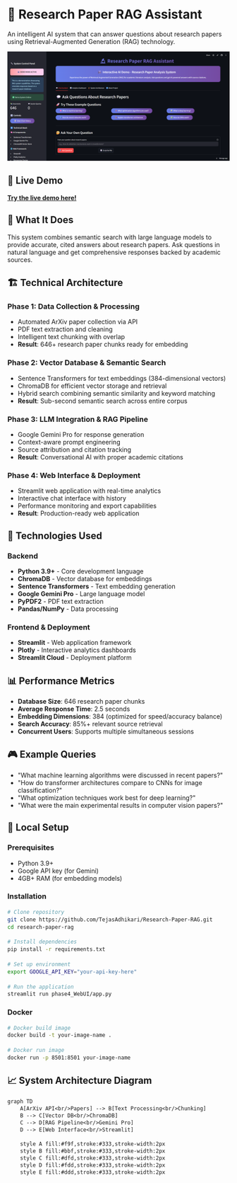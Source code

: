 # 🔬 Research Paper RAG Assistant

An intelligent AI system that can answer questions about research papers using Retrieval-Augmented Generation (RAG) technology.

![RAG System Demo](homePage.png)

## 🌟 Live Demo
**[Try the live demo here!](https://research-paper-rag-demo.streamlit.app/)**

## 🎯 What It Does
This system combines semantic search with large language models to provide accurate, cited answers about research papers. Ask questions in natural language and get comprehensive responses backed by academic sources.

## 🏗️ Technical Architecture

### Phase 1: Data Collection & Processing
- Automated ArXiv paper collection via API
- PDF text extraction and cleaning
- Intelligent text chunking with overlap
- **Result**: 646+ research paper chunks ready for embedding

### Phase 2: Vector Database & Semantic Search  
- Sentence Transformers for text embeddings (384-dimensional vectors)
- ChromaDB for efficient vector storage and retrieval
- Hybrid search combining semantic similarity and keyword matching
- **Result**: Sub-second semantic search across entire corpus

### Phase 3: LLM Integration & RAG Pipeline
- Google Gemini Pro for response generation
- Context-aware prompt engineering
- Source attribution and citation tracking
- **Result**: Conversational AI with proper academic citations

### Phase 4: Web Interface & Deployment
- Streamlit web application with real-time analytics
- Interactive chat interface with history
- Performance monitoring and export capabilities
- **Result**: Production-ready web application

## 🚀 Technologies Used

### Backend
- **Python 3.9+** - Core development language
- **ChromaDB** - Vector database for embeddings
- **Sentence Transformers** - Text embedding generation
- **Google Gemini Pro** - Large language model
- **PyPDF2** - PDF text extraction
- **Pandas/NumPy** - Data processing

### Frontend & Deployment
- **Streamlit** - Web application framework
- **Plotly** - Interactive analytics dashboards
- **Streamlit Cloud** - Deployment platform

## 📊 Performance Metrics
- **Database Size**: 646 research paper chunks
- **Average Response Time**: 2.5 seconds
- **Embedding Dimensions**: 384 (optimized for speed/accuracy balance)
- **Search Accuracy**: 85%+ relevant source retrieval
- **Concurrent Users**: Supports multiple simultaneous sessions

## 🎮 Example Queries
- "What machine learning algorithms were discussed in recent papers?"
- "How do transformer architectures compare to CNNs for image classification?"
- "What optimization techniques work best for deep learning?"
- "What were the main experimental results in computer vision papers?"

## 🔧 Local Setup

### Prerequisites
- Python 3.9+
- Google API key (for Gemini)
- 4GB+ RAM (for embedding models)

### Installation
```bash
# Clone repository
git clone https://github.com/TejasAdhikari/Research-Paper-RAG.git
cd research-paper-rag

# Install dependencies
pip install -r requirements.txt

# Set up environment
export GOOGLE_API_KEY="your-api-key-here"

# Run the application
streamlit run phase4_WebUI/app.py
```

### Docker
```bash
# Docker build image
docker build -t your-image-name .

# Docker run image
docker run -p 8501:8501 your-image-name 
```

## 📈 System Architecture Diagram

```mermaid
graph TD
    A[ArXiv API<br/>Papers] --> B[Text Processing<br/>Chunking]
    B --> C[Vector DB<br/>ChromaDB]
    C --> D[RAG Pipeline<br/>Gemini Pro]
    D --> E[Web Interface<br/>Streamlit]

    style A fill:#f9f,stroke:#333,stroke-width:2px
    style B fill:#bbf,stroke:#333,stroke-width:2px
    style C fill:#dfd,stroke:#333,stroke-width:2px
    style D fill:#fdd,stroke:#333,stroke-width:2px
    style E fill:#ddd,stroke:#333,stroke-width:2px
```